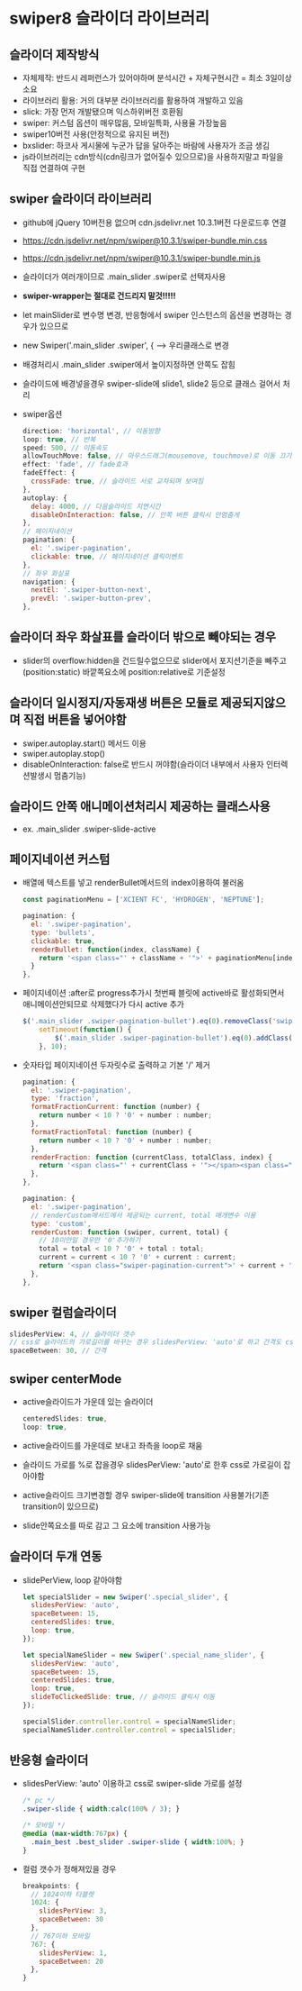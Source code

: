 # swiper8 슬라이더 라이브러리

## 슬라이더 제작방식

- 자체제작: 반드시 레퍼런스가 있어야하며 분석시간 + 자체구현시간 = 최소 3일이상 소요
- 라이브러리 활용: 거의 대부분 라이브러리를 활용하여 개발하고 있음
- slick: 가장 먼저 개발됐으며 익스하위버전 호환됨
- swiper: 커스텀 옵션이 매우많음, 모바일특화, 사용율 가장높음
- swiper10버전 사용(안정적으로 유지된 버전)
- bxslider: 하코사 게시물에 누군가 답을 달아주는 바람에 사용자가 조금 생김
- js라이브러리는 cdn방식(cdn링크가 없어질수 있으므로)을 사용하지말고 파일을 직접 연결하여 구현

## swiper 슬라이더 라이브러리

- github에 jQuery 10버전용 없으며  cdn.jsdelivr.net 10.3.1버전 다운로드후 연결

- https://cdn.jsdelivr.net/npm/swiper@10.3.1/swiper-bundle.min.css

- https://cdn.jsdelivr.net/npm/swiper@10.3.1/swiper-bundle.min.js

- 슬라이더가 여러개이므로 .main_slider .swiper로 선택자사용

- **swiper-wrapper는 절대로 건드리지 말것!!!!!**

- let mainSlider로 변수명 변경, 반응형에서 swiper 인스턴스의 옵션을 변경하는 경우가 있으므로

- new Swiper('.main_slider .swiper', { --> 우리클래스로 변경

- 배경처리시 .main_slider .swiper에서 높이지정하면 안쪽도 잡힘

- 슬라이드에 배경넣을경우 swiper-slide에 slide1, slide2 등으로 클래스 걸어서 처리

- swiper옵션
  
  ```js
  direction: 'horizontal', // 이동방향
  loop: true, // 반복
  speed: 500, // 이동속도
  allowTouchMove: false, // 마우스드래그(mousemove, touchmove)로 이동 끄기
  effect: 'fade', // fade효과
  fadeEffect: {
    crossFade: true, // 슬라이드 서로 교차되며 보여짐
  },
  autoplay: {
    delay: 4000, // 다음슬라이드 지연시간
    disableOnInteraction: false, // 안쪽 버튼 클릭시 안멈춤게
  },
  // 페이지네이션
  pagination: {
    el: '.swiper-pagination',
    clickable: true, // 페이지네이션 클릭이벤트
  },
  // 좌우 화살표
  navigation: {
    nextEl: '.swiper-button-next',
    prevEl: '.swiper-button-prev',
  },
  ```

## 슬라이더 좌우 화살표를 슬라이더 밖으로 빼야되는 경우

- slider의 overflow:hidden을 건드릴수없으므로 slider에서 포지션기준을 빼주고(position:static) 바깥쪽요소에 position:relative로 기준설정

## 슬라이더 일시정지/자동재생 버튼은 모듈로 제공되지않으며 직접 버튼을 넣어야함

- swiper.autoplay.start() 메서드 이용
- swiper.autoplay.stop()
- disableOnInteraction: false로 반드시 꺼야함(슬라이더 내부에서 사용자 인터렉션발생시 멈춤기능)

## 슬라이드 안쪽 애니메이션처리시 제공하는 클래스사용

- ex. .main_slider .swiper-slide-active

## 페이지네이션 커스텀

- 배열에 텍스트를 넣고 renderBullet메서드의 index이용하여 불러옴
  
  ```js
  const paginationMenu = ['XCIENT FC', 'HYDROGEN', 'NEPTUNE'];
  
  pagination: {
    el: '.swiper-pagination',
    type: 'bullets',
    clickable: true,
    renderBullet: function(index, className) {
      return '<span class="' + className + '">' + paginationMenu[index] + '</span>';
    }
  },
  ```

- 페이지네이션 :after로 progress추가시 첫번째 블릿에 active바로 활성화되면서 애니메이션안되므로 삭제했다가 다시 active 추가
  
  ```js
  $('.main_slider .swiper-pagination-bullet').eq(0).removeClass('swiper-pagination-bullet-active');
      setTimeout(function() {
          $('.main_slider .swiper-pagination-bullet').eq(0).addClass('swiper-pagination-bullet-active');
      }, 10);
  ```

- 숫자타입 페이지네이션 두자릿수로 출력하고 기본 '/' 제거
  
  ```js
  pagination: {
    el: '.swiper-pagination',
    type: 'fraction',
    formatFractionCurrent: function (number) {
      return number < 10 ? '0' + number : number;
    },
    formatFractionTotal: function (number) {
      return number < 10 ? '0' + number : number;
    },
    renderFraction: function (currentClass, totalClass, index) {
      return '<span class="' + currentClass + '"></span><span class="' + totalClass + '"></span>';
    },
  },
  ```
  
  ```js
  pagination: {
    el: '.swiper-pagination',
    // renderCustom메서드에서 제공되는 current, total 매개변수 이용
    type: 'custom',
    renderCustom: function (swiper, current, total) {
      // 10미만일 경우만 '0'추가하기
      total = total < 10 ? '0' + total : total;
      current = current < 10 ? '0' + current : current;
      return '<span class="swiper-pagination-current">' + current + '</span><span class="swiper-pagination-total">' + total + '</span>';
    },
  },
  ```

## swiper 컬럼슬라이더

```js
slidesPerView: 4, // 슬라이더 갯수
// css로 슬라이드의 가로길이를 바꾸는 경우 slidesPerView: 'auto'로 하고 간격도 css로 처리
spaceBetween: 30, // 간격
```

## swiper centerMode

- active슬라이드가 가운데 있는 슬라이더
  
  ```js
  centeredSlides: true,
  loop: true,
  ```

- active슬라이드를 가운데로 보내고 좌측을 loop로 채움

- 슬라이드 가로를 %로 잡을경우 slidesPerView: 'auto'로 한후 css로 가로길이 잡아야함

- active슬라이드 크기변경할 경우 swiper-slide에 transition 사용불가(기존 transition이 있으므로)

- slide안쪽요소를 따로 감고 그 요소에 transition 사용가능

## 슬라이더 두개 연동

- slidePerView, loop 같아야함
  
  ```js
  let specialSlider = new Swiper('.special_slider', {
    slidesPerView: 'auto',
    spaceBetween: 15,
    centeredSlides: true,
    loop: true,
  });
  
  let specialNameSlider = new Swiper('.special_name_slider', {
    slidesPerView: 'auto',
    spaceBetween: 15,
    centeredSlides: true,
    loop: true,
    slideToClickedSlide: true, // 슬라이드 클릭시 이동
  });
  
  specialSlider.controller.control = specialNameSlider;
  specialNameSlider.controller.control = specialSlider;
  ```

## 반응형 슬라이더

- slidesPerView: 'auto' 이용하고 css로 swiper-slide 가로를 설정
  
  ```css
  /* pc */
  .swiper-slide { width:calc(100% / 3); }
  
  /* 모바일 */
  @media (max-width:767px) {
    .main_best .best_slider .swiper-slide { width:100%; }
  }
  ```

- 컬럼 갯수가 정해져있을 경우
  
  ```js
  breakpoints: {
    // 1024이하 타블렛
    1024: {
      slidesPerView: 3,
      spaceBetween: 30
    },
    // 767이하 모바일
    767: {
      slidesPerView: 1,
      spaceBetween: 20
    },
  }
  ```
